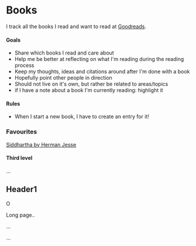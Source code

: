 # Books

I track all the books I read and want to read at [Goodreads](https://www.goodreads.com/user/show/16531967-mads-nedergaard).

#### Goals

* Share which books I read and care about
* Help me be better at reflecting on what I'm reading during the reading process
* Keep my thoughts, ideas and citations around after I'm done with a book
* Hopefully point other people in direction
* Should not live on it's own, but rather be related to areas/topics
* if I have a note about a book I'm currently reading: highlight it

#### Rules

* When I start a new book, I have to create an entry for it!

### Favourites

[Siddhartha by Herman Jesse](https://www.goodreads.com/book/show/444555.Siddhartha)



#### Third level

...







## Header1



O











Long page..





...



...



